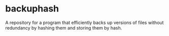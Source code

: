 # backuphash
A repository for a program that efficiently backs up versions of files without redundancy by hashing them and storing them by hash.
